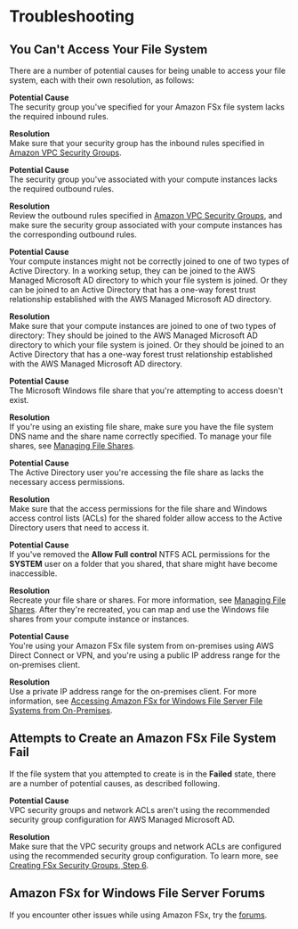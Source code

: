 # Troubleshooting<a name="troubleshooting"></a>

## You Can't Access Your File System<a name="unable-to-access"></a>

There are a number of potential causes for being unable to access your file system, each with their own resolution, as follows:

**Potential Cause**  
The security group you've specified for your Amazon FSx file system lacks the required inbound rules\.

**Resolution**  
Make sure that your security group has the inbound rules specified in [Amazon VPC Security Groups](limit-access-security-groups.md#fsx-vpc-security-groups)\. 

**Potential Cause**  
The security group you've associated with your compute instances lacks the required outbound rules\.

**Resolution**  
Review the outbound rules specified in [Amazon VPC Security Groups](limit-access-security-groups.md#fsx-vpc-security-groups), and make sure the security group associated with your compute instances has the corresponding outbound rules\.

**Potential Cause**  
Your compute instances might not be correctly joined to one of two types of Active Directory\. In a working setup, they can be joined to the AWS Managed Microsoft AD directory to which your file system is joined\. Or they can be joined to an Active Directory that has a one\-way forest trust relationship established with the AWS Managed Microsoft AD directory\.

**Resolution**  
Make sure that your compute instances are joined to one of two types of directory: They should be joined to the AWS Managed Microsoft AD directory to which your file system is joined\. Or they should be joined to an Active Directory that has a one\-way forest trust relationship established with the AWS Managed Microsoft AD directory\.

**Potential Cause**  
The Microsoft Windows file share that you're attempting to access doesn't exist\.

**Resolution**  
If you're using an existing file share, make sure you have the file system DNS name and the share name correctly specified\. To manage your file shares, see [Managing File Shares](using-file-shares.md#managing-file-shares)\.

**Potential Cause**  
The Active Directory user you're accessing the file share as lacks the necessary access permissions\.

**Resolution**  
Make sure that the access permissions for the file share and Windows access control lists \(ACLs\) for the shared folder allow access to the Active Directory users that need to access it\.

**Potential Cause**  
If you've removed the **Allow Full control** NTFS ACL permissions for the **SYSTEM** user on a folder that you shared, that share might have become inaccessible\.

**Resolution**  
Recreate your file share or shares\. For more information, see [Managing File Shares](using-file-shares.md#managing-file-shares)\. After they're recreated, you can map and use the Windows file shares from your compute instance or instances\.

**Potential Cause**  
You're using your Amazon FSx file system from on\-premises using AWS Direct Connect or VPN, and you're using a public IP address range for the on\-premises client\.

**Resolution**  
Use a private IP address range for the on\-premises client\. For more information, see [Accessing Amazon FSx for Windows File Server File Systems from On\-Premises](supported-fsx-clients.md#on-premise-access)\. 

## Attempts to Create an Amazon FSx File System Fail<a name="unable-to-create-fs"></a>

If the file system that you attempted to create is in the **Failed** state, there are a number of potential causes, as described following\.

**Potential Cause**  
VPC security groups and network ACLs aren't using the recommended security group configuration for AWS Managed Microsoft AD\.

**Resolution**  
Make sure that the VPC security groups and network ACLs are configured using the recommended security group configuration\. To learn more, see [Creating FSx Security Groups, Step 6](limit-access-security-groups.md#vpc-sg-step6)\.

## Amazon FSx for Windows File Server Forums<a name="fsx-forums-troubleshoot"></a>

If you encounter other issues while using Amazon FSx, try the [forums](https://forums.aws.amazon.com/forum.jspa?forumID=308)\.